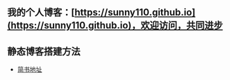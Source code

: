 ## 我的个人博客：[https://sunny110.github.io](https://sunny110.github.io)，欢迎访问，共同进步

## 静态博客搭建方法
- [简书地址](https://www.jianshu.com/p/4304d9276dc4)
